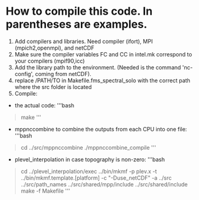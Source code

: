 # How to compile this code. In parentheses are examples.

1) Add compilers and libraries. Need compiler (ifort), MPI (mpich2,openmpi), and netCDF
2) Make sure the compiler variables FC and CC in intel.mk correspond to your compilers (mpif90,icc)
3) Add the library path to the environment. (Needed is the command 'nc-config', coming from netCDF).
4) replace /PATH/TO in Makefile.fms_spectral_solo with the correct path where the src folder is located
5) Compile:
- the actual code:
'''bash
> make
'''
- mppnccombine to combine the outputs from each CPU into one file:
'''bash
> cd ../src/mppnccombine
> ./mppnccombine_compile
'''
- plevel_interpolation in case topography is non-zero:
'''bash
> cd ../plevel_interpolation/exec
> ../bin/mkmf -p plev.x -t ../bin/mkmf.template.[platform] -c "-Duse_netCDF" -a ../src ../src/path_names ../src/shared/mpp/include ../src/shared/include
> make -f Makefile
'''
